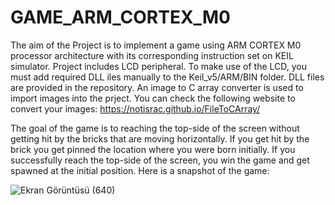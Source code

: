 # GAME_ARM_CORTEX_M0
  The aim of the Project is to implement a game using ARM CORTEX M0 processor architecture with its corresponding instruction set on KEIL simulator. Project includes LCD peripheral. To make use of the LCD, you must add required DLL iles manually to the Keil_v5/ARM/BIN folder. DLL files are provided in the repository.
  An image to C array converter is used to import images into the prject. You can check the following website to convert your 
  images: https://notisrac.github.io/FileToCArray/

  The goal of the game is to reaching the top-side of the screen without getting hit by the bricks that are moving horizontally. If you get hit by the brick you get pinned the location where you were born initially. If you successfully reach the top-side of the screen, you win the game and get spawned at the initial position.
 Here is a snapshot of the game:

![Ekran Görüntüsü (640)](https://github.com/basarkomurcu/GAME_ARM_CORTEX_M0/assets/134771511/9d3102cd-e3d4-46ae-8cba-c74d2a17ca58)
